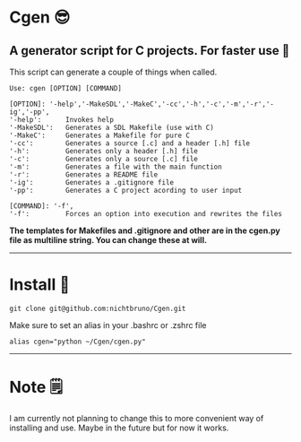 # Cgen 😎
## A generator script for C projects. For faster use 🚀

This script can generate a couple of things when called.
```
Use: cgen [OPTION] [COMMAND]

[OPTION]: '-help','-MakeSDL','-MakeC','-cc','-h','-c','-m','-r','-ig','-pp',
'-help':      Invokes help
'-MakeSDL':   Generates a SDL Makefile (use with C)
'-MakeC':     Generates a Makefile for pure C
'-cc':        Generates a source [.c] and a header [.h] file
'-h':         Generates only a header [.h] file
'-c':         Generates only a source [.c] file
'-m':         Generates a file with the main function
'-r':         Generates a README file
'-ig':        Generates a .gitignore file
'-pp':        Generates a C project acording to user input

[COMMAND]: '-f',
'-f':         Forces an option into execution and rewrites the files
```
**The templates for Makefiles and .gitignore and other are in the cgen.py file as multiline string.
You can change these at will.**

-----
# Install 🧩
```
git clone git@github.com:nichtbruno/Cgen.git
```

Make sure to set an alias in your .bashrc or .zshrc file
```
alias cgen="python ~/Cgen/cgen.py"
```

-----
# Note 🗒️
I am currently not planning to change this to more convenient way
of installing and use. Maybe in the future but for now it works.
